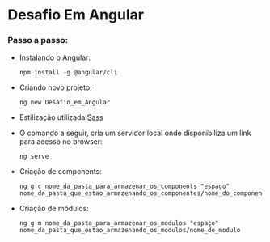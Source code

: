 # Desafio Em Angular

### Passo a passo:
  - Instalando o Angular:
    ```
    npm install -g @angular/cli
    ```
   
  - Criando novo projeto:
    ```
    ng new Desafio_em_Angular
    ```
    
  - Estilização utilizada <a href="https://sass-lang.com/documentation/"> Sass </a>
  
  - O comando a seguir, cria um servidor local onde disponibiliza um link para acesso no browser:
    ```
    ng serve
    ```
  
  - Criação de components:
    ```
    ng g c nome_da_pasta_para_armazenar_os_components "espaço" nome_da_pasta_que_estao_armazenando_os_componentes/nome_do_componente
    ```
    
  - Criação de módulos:
    ```
    ng g m nome_da_pasta_para_armazenar_os_modulos "espaço" nome_da_pasta_que_estao_armazenando_os_modulos/nome_do_modulo
    ```
